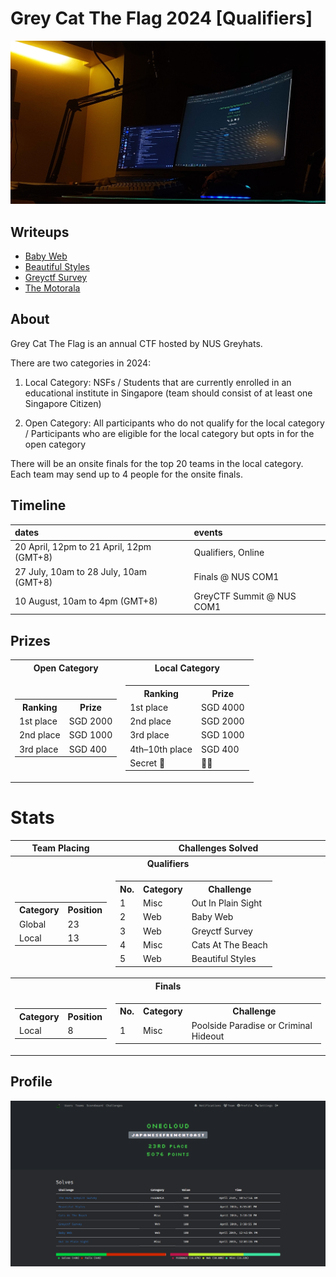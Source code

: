 # Grey Cat The Flag 2024 [Qualifiers]

![greyctf_banner](images/banner.jpg)

## Writeups
- [Baby Web](./Baby%20Web/)
- [Beautiful Styles](./Beautiful%20Styles/)
- [Greyctf Survey](./Greyctf%20Survey/)
- [The Motorala](./The%20Motorala/)

## About
Grey Cat The Flag is an annual CTF hosted by NUS Greyhats.

There are two categories in 2024:

1. Local Category: NSFs / Students that are currently enrolled in an educational institute in Singapore (team should consist of at least one Singapore Citizen)

2. Open Category: All participants who do not qualify for the local category /
Participants who are eligible for the local category but opts in for the open category

There will be an onsite finals for the top 20 teams in the local category. Each team may send up to 4 people for the onsite finals.

## Timeline

| dates  | events | 
| :------ | :------ |
| 20 April, 12pm to 21 April, 12pm (GMT+8) | Qualifiers, Online |
| 27 July, 10am to 28 July, 10am (GMT+8) | Finals @ NUS COM1 | 
| 10 August, 10am to 4pm (GMT+8) | GreyCTF Summit @ NUS COM1 | 


## Prizes
<table>
  <tr>
    <th>Open Category</th>
    <th>Local Category</th>
  </tr>
  <tr>
    <td>
      <table>
        <tr><th>Ranking</th><th>Prize</th></tr>
        <tr><td>1st place</td><td>SGD 2000</td></tr>
        <tr><td>2nd place</td><td>SGD 1000</td></tr>
        <tr><td>3rd place</td><td>SGD 400</td></tr>
      </table>
    </td>
    <td>
      <table>
        <tr><th>Ranking</th><th>Prize</th></tr>
        <tr><td>1st place</td><td>SGD 4000</td></tr>
        <tr><td>2nd place</td><td>SGD 2000</td></tr>
        <tr><td>3rd place</td><td>SGD 1000</td></tr>
        <tr><td>4th–10th place</td><td>SGD 400</td></tr>
        <tr><td>Secret 👀</td><td>👀👀</td></tr>
      </table>
    </td>
  </tr>
</table>


# Stats
<table>
  <tr>
    <th>Team Placing</th>
    <th>Challenges Solved</th>
  </tr>

  <tr>
    <th colspan="2">Qualifiers</th>
  </tr>
  <tr>
    <td>
      <table>
        <tr><th>Category</th><th>Position</th></tr>
        <tr><td>Global</td><td>23</td></tr>
        <tr><td>Local</td><td>13</td></tr>
      </table>
    </td>
    <td>
      <table>
        <tr><th>No.</th><th>Category</th><th>Challenge</th></tr>
        <tr><td>1</td><td>Misc</td><td>Out In Plain Sight</td></tr>
        <tr><td>2</td><td>Web</td><td>Baby Web</td></tr>
        <tr><td>3</td><td>Web</td><td>Greyctf Survey</td></tr>
        <tr><td>4</td><td>Misc</td><td>Cats At The Beach</td></tr>
        <tr><td>5</td><td>Web</td><td>Beautiful Styles</td></tr>
      </table>
    </td>
  </tr>

  <tr>
    <th colspan="2">Finals</th>
  </tr>
  <tr>
    <td>
      <table>
        <tr><th>Category</th><th>Position</th></tr>
        <tr><td>Local</td><td>8</td></tr>
      </table>
    </td>
    <td>
      <table>
        <tr><th>No.</th><th>Category</th><th>Challenge</th></tr>
        <tr><td>1</td><td>Misc</td><td>Poolside Paradise or Criminal Hideout</td></tr>
      </table>
    </td>
  </tr>
</table>


## Profile
![greyctf_profile](images/profile.png)
